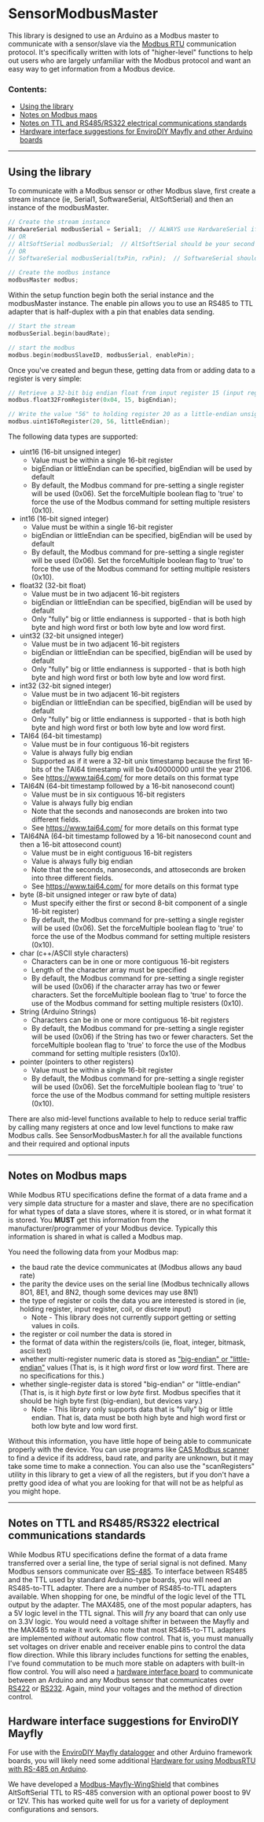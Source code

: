 # SensorModbusMaster

This library is designed to use an Arduino as a Modbus master to communicate with a sensor/slave via the [Modbus RTU](https://en.wikipedia.org/wiki/Modbus) communication protocol.  It's specifically written with lots of "higher-level" functions to help out users who are largely unfamiliar with the Modbus protocol and want an easy way to get information from a Modbus device.

### Contents:
- [Using the library](#usingLibrary)
- [Notes on Modbus maps](#notesModbusMaps)
- [Notes on TTL and RS485/RS322 electrical communications standards](#notesRS485)
- [Hardware interface suggestions for EnviroDIY Mayfly and other Arduino boards](#hardwareMayfly)

_____

## <a name="usingLibrary"></a>Using the library

To communicate with a Modbus sensor or other Modbus slave, first create a stream instance (ie, Serial1, SoftwareSerial, AltSoftSerial) and then an instance of the modbusMaster.

```cpp
// Create the stream instance
HardwareSerial modbusSerial = Serial1;  // ALWAYS use HardwareSerial if it's an option
// OR
// AltSoftSerial modbusSerial;  // AltSoftSerial should be your second choice, if your board is supported
// OR
// SoftwareSerial modbusSerial(txPin, rxPin);  // SoftwareSerial should be your last choice.

// Create the modbus instance
modbusMaster modbus;
```

Within the setup function begin both the serial instance and the modbusMaster instance.  The enable pin allows you to use an RS485 to TTL adapter that is half-duplex with a pin that enables data sending.

```cpp
// Start the stream
modbusSerial.begin(baudRate);

// start the modbus
modbus.begin(modbusSlaveID, modbusSerial, enablePin);
```

Once you've created and begun these, getting data from or adding data to a register is very simple:

```cpp
// Retrieve a 32-bit big endian float from input register 15 (input registers are called with 0x04)
modbus.float32FromRegister(0x04, 15, bigEndian);

// Write the value "56" to holding register 20 as a little-endian unsigned 16-bit integer
modbus.uint16ToRegister(20, 56, littleEndian);
```

The following data types are supported:
- uint16 (16-bit unsigned integer)
    - Value must be within a single 16-bit register
    - bigEndian or littleEndian can be specified, bigEndian will be used by default
    - By default, the Modbus command for pre-setting a single register will be used (0x06).  Set the forceMultiple boolean flag to 'true' to force the use of the Modbus command for setting multiple resisters (0x10).
- int16 (16-bit signed integer)
    - Value must be within a single 16-bit register
    - bigEndian or littleEndian can be specified, bigEndian will be used by default
    - By default, the Modbus command for pre-setting a single register will be used (0x06).  Set the forceMultiple boolean flag to 'true' to force the use of the Modbus command for setting multiple resisters (0x10).
- float32 (32-bit float)
    - Value must be in two adjacent 16-bit registers
    - bigEndian or littleEndian can be specified, bigEndian will be used by default
    - Only "fully" big or little endianness is supported - that is both high byte and high word first or both low byte and low word first.
- uint32 (32-bit unsigned integer)
    - Value must be in two adjacent 16-bit registers
    - bigEndian or littleEndian can be specified, bigEndian will be used by default
    - Only "fully" big or little endianness is supported - that is both high byte and high word first or both low byte and low word first.
- int32 (32-bit signed integer)
    - Value must be in two adjacent 16-bit registers
    - bigEndian or littleEndian can be specified, bigEndian will be used by default
    - Only "fully" big or little endianness is supported - that is both high byte and high word first or both low byte and low word first.
- TAI64 (64-bit timestamp)
    - Value must be in four contiguous 16-bit registers
    - Value is always fully big endian
    - Supported as if it were a 32-bit unix timestamp because the first 16-bits of the TAI64 timestamp will be 0x40000000 until the year 2106.
    - See https://www.tai64.com/ for more details on this format type
- TAI64N (64-bit timestamp followed by a 16-bit nanosecond count)
    - Value must be in six contiguous 16-bit registers
    - Value is always fully big endian
    - Note that the seconds and nanoseconds are broken into two different fields.
    - See https://www.tai64.com/ for more details on this format type
- TAI64NA (64-bit timestamp followed by a 16-bit nanosecond count and then a 16-bit attosecond count)
    - Value must be in eight contiguous 16-bit registers
    - Value is always fully big endian
    - Note that the seconds, nanoseconds, and attoseconds are broken into three different fields.
    - See https://www.tai64.com/ for more details on this format type
- byte (8-bit unsigned integer or raw byte of data)
    - Must specify either the first or second 8-bit component of a single 16-bit register)
    - By default, the Modbus command for pre-setting a single register will be used (0x06).  Set the forceMultiple boolean flag to 'true' to force the use of the Modbus command for setting multiple resisters (0x10).
- char (c++/ASCII style characters)
    - Characters can be in one or more contiguous 16-bit registers
    - Length of the character array must be specified
    - By default, the Modbus command for pre-setting a single register will be used (0x06) if the character array has two or fewer characters.  Set the forceMultiple boolean flag to 'true' to force the use of the Modbus command for setting multiple resisters (0x10).
- String (Arduino Strings)
    - Characters can be in one or more contiguous 16-bit registers
    - By default, the Modbus command for pre-setting a single register will be used (0x06) if the String has two or fewer characters.  Set the forceMultiple boolean flag to 'true' to force the use of the Modbus command for setting multiple resisters (0x10).
- pointer (pointers to other registers)
    - Value must be within a single 16-bit register
    - By default, the Modbus command for pre-setting a single register will be used (0x06).  Set the forceMultiple boolean flag to 'true' to force the use of the Modbus command for setting multiple resisters (0x10).

There are also mid-level functions available to help to reduce serial traffic by calling many registers at once and low level functions to make raw Modbus calls.  See SensorModbusMaster.h for all the available functions and their required and optional inputs
_____


## <a name="notesModbusMaps"></a>Notes on Modbus maps
While Modbus RTU specifications define the format of a data frame and a very simple data structure for a master and slave, there are no specification for what types of data a slave stores, where it is stored, or in what format it is stored.  You **MUST** get this information from the manufacturer/programmer of your Modbus device.  Typically this information is shared in what is called a Modbus map.

You need the following data from your Modbus map:
- the baud rate the device communicates at (Modbus allows any baud rate)
- the parity the device uses on the serial line (Modbus technically allows 8O1, 8E1, and 8N2, though some devices may use 8N1)
- the type of register or coils the data you are interested is stored in (ie, holding register, input register, coil, or discrete input)
    - Note - This library does not currently support getting or setting values in coils.
- the register or coil number the data is stored in
- the format of data within the registers/coils (ie, float, integer, bitmask, ascii text)
- whether multi-register numeric data is stored as ["big-endian" or "little-endian"](https://en.wikipedia.org/wiki/Endianness) values (That is, is it high _word_ first or low _word_ first.  There are no specifications for this.)
- whether single-register data is stored "big-endian" or "little-endian" (That is, is it high _byte_ first or low _byte_ first.  Modbus specifies that it should be high byte first (big-endian), but devices vary.)
    - Note - This library only supports data that is "fully" big or little endian.  That is, data must be both high byte and high word first or both low byte and low word first.

Without this information, you have little hope of being able to communicate properly with the device.  You can use programs like [CAS Modbus scanner](http://www.chipkin.com/cas-modbus-scanner/) to find a device if its address, baud rate, and parity are unknown, but it may take some time to make a connection.  You can also use the "scanRegisters" utility in this library to get a view of all the registers, but if you don't have a pretty good idea of what you are looking for that will not be as helpful as you might hope.
_____


## <a name="notesRS485"></a>Notes on TTL and RS485/RS322 electrical communications standards
While Modbus RTU specifications define the format of a data frame transferred over a serial line, the type of serial signal is not defined.  Many Modbus sensors communicate over [RS-485](https://en.wikipedia.org/wiki/RS-485).  To interface between RS485 and the TTL used by standard Arduino-type boards, you will need an RS485-to-TTL adapter. There are a number of RS485-to-TTL adapters available.  When shopping for one, be mindful of the logic level of the TTL output by the adapter.  The MAX485, one of the most popular adapters, has a 5V logic level in the TTL signal.  This will _fry_ any board that can only use on 3.3V logic.  You would need a voltage shifter in between the Mayfly and the MAX485 to make it work.  Also note that most RS485-to-TTL adapters are implemented _without_ automatic flow control.  That is, you must manually set voltages on driver enable and receiver enable pins to control the data flow direction.  While this library includes functions for setting the enables, I've found commutation to be much more stable on adapters with built-in flow control.  You will also need a [hardware interface board](#hardwareMayfly) to communicate between an Arduino and any Modbus sensor that communicates over [RS422](https://en.wikipedia.org/wiki/RS-422) or [RS232](https://en.wikipedia.org/wiki/RS-232).  Again, mind your voltages and the method of direction control.

## <a name="hardwareMayfly"></a>Hardware interface suggestions for EnviroDIY Mayfly
For use with the [EnviroDIY Mayfly datalogger](https://github.com/EnviroDIY/EnviroDIY_Mayfly_Logger) and other Arduino framework boards, you will likely need some additional [Hardware for using ModbusRTU with RS-485 on Arduino](https://github.com/EnviroDIY/SensorModbusMaster/tree/master/hardware).

We have developed a [Modbus-Mayfly-WingShield](https://github.com/EnviroDIY/SensorModbusMaster/tree/master/hardware/Modbus-Mayfly_WingShield) that combines AltSoftSerial TTL to RS-485 conversion with an optional power boost to 9V or 12V. This has worked quite well for us for a variety of deployment configurations and sensors.

